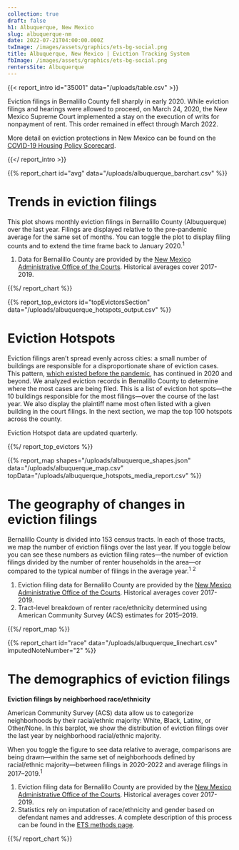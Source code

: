 ```yaml
---
collection: true
draft: false
h1: Albuquerque, New Mexico
slug: albuquerque-nm
date: 2022-07-21T04:00:00.000Z
twImage: /images/assets/graphics/ets-bg-social.png
title: Albuquerque, New Mexico | Eviction Tracking System
fbImage: /images/assets/graphics/ets-bg-social.png
rentersSite: Albuquerque
---
```


{{< report_intro id="35001" data="/uploads/table.csv" >}}



Eviction filings in Bernalillo County fell sharply in early 2020. While eviction filings and hearings were allowed to proceed, on March 24, 2020, the New Mexico Supreme Court implemented a stay on the execution of writs for nonpayment of rent. This order remained in effect through March 2022.

More detail on eviction protections in New Mexico can be found on the [COVID-19 Housing Policy Scorecard](https://evictionlab.org/covid-policy-scorecard/nm/).



{{</ report_intro >}}



{{% report_chart id="avg" data="/uploads/albuquerque_barchart.csv" %}}



# Trends in eviction filings

This plot shows monthly eviction filings in Bernalillo County (Albuquerque) over the last year. Filings are displayed relative to the pre-pandemic average for the same set of months. You can toggle the plot to display filing counts and to extend the time frame back to January 2020.<sup>1</sup>

1. Data for Bernalillo County are provided by the [New Mexico Administrative Office of the Courts](https://www.nmcourts.gov/). Historical averages cover 2017-2019.

{{%/ report_chart %}}



{{% report_top_evictors id="topEvictorsSection" data="/uploads/albuquerque_hotspots_output.csv" %}}


# Eviction Hotspots

Eviction filings aren’t spread evenly across cities: a small number of buildings are responsible for a disproportionate share of eviction cases. This pattern, [which existed before the pandemic](https://evictionlab.org/top-evicting-landlords-drive-us-eviction-crisis/), has continued in 2020 and beyond. We analyzed eviction records in Bernalillo County to determine where the most cases are being filed. This is a list of eviction hot spots—the 10 buildings responsible for the most filings—over the course of the last year. We also display the plaintiff name most often listed with a given building in the court filings. In the next section, we map the top 100 hotspots across the county.

Eviction Hotspot data are updated quarterly.


{{%/ report_top_evictors %}}



{{% report_map shapes="/uploads/albuquerque_shapes.json" data="/uploads/albuquerque_map.csv" topData="/uploads/albuquerque_hotspots_media_report.csv" %}}

# The geography of changes in eviction filings

Bernalillo County is divided into 153 census tracts. In each of those tracts, we map the number of eviction filings over the last year. If you toggle below you can see these numbers as eviction filing rates—the number of eviction filings divided by the number of renter households in the area—or compared to the typical number of filings in the average year.<sup>1</sup> <sup>2</sup>

1. Eviction filing data for Bernalillo County are provided by the [New Mexico Administrative Office of the Courts](https://www.nmcourts.gov/). Historical averages cover 2017-2019. 
2. Tract-level breakdown of renter race/ethnicity determined using American Community Survey (ACS) estimates for 2015–2019.



{{%/ report_map %}}



{{% report_chart id="race" data="/uploads/albuquerque_linechart.csv" imputedNoteNumber="2" %}}



# The demographics of eviction filings

**Eviction filings by neighborhood race/ethnicity**

American Community Survey (ACS) data allow us to categorize neighborhoods by their racial/ethnic majority: White, Black, Latinx, or Other/None. In this barplot, we show the distribution of eviction filings over the last year by neighborhood racial/ethnic majority.  

When you toggle the figure to see data relative to average, comparisons are being drawn—within the same set of neighborhoods defined by racial/ethnic majority—between filings in 2020-2022 and average filings in 2017–2019.<sup>1</sup>

1. Eviction filing data for Bernalillo County are provided by the [New Mexico Administrative Office of the Courts](https://www.nmcourts.gov/). Historical averages cover 2017-2019.
2. Statistics rely on imputation of race/ethnicity and gender based on defendant names and addresses. A complete description of this process can be found in the [ETS methods page](https://evictionlab.org/eviction-tracking/methods/).

{{%/ report_chart %}}